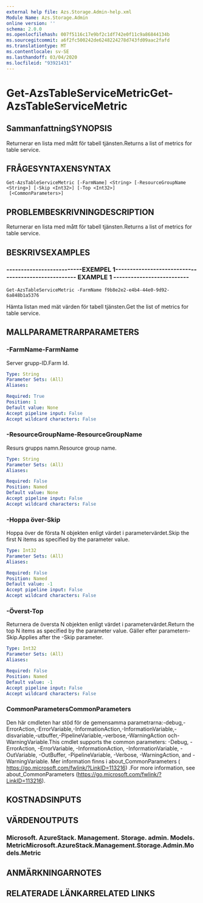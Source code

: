 ```yaml
---
external help file: Azs.Storage.Admin-help.xml
Module Name: Azs.Storage.Admin
online version: ''
schema: 2.0.0
ms.openlocfilehash: 007f5116c17e9bf2c1df742e0f11c9a86844134b
ms.sourcegitcommit: a6f2fc500242de6248224278d743fd09aac2fafd
ms.translationtype: MT
ms.contentlocale: sv-SE
ms.lasthandoff: 03/04/2020
ms.locfileid: "93921431"
---
```

# <span data-ttu-id="0cfa4-101">Get-AzsTableServiceMetric</span><span class="sxs-lookup"><span data-stu-id="0cfa4-101">Get-AzsTableServiceMetric</span></span>

## <span data-ttu-id="0cfa4-102">Sammanfattning</span><span class="sxs-lookup"><span data-stu-id="0cfa4-102">SYNOPSIS</span></span>
<span data-ttu-id="0cfa4-103">Returnerar en lista med mått för tabell tjänsten.</span><span class="sxs-lookup"><span data-stu-id="0cfa4-103">Returns a list of metrics for table service.</span></span>

## <span data-ttu-id="0cfa4-104">FRÅGESYNTAXEN</span><span class="sxs-lookup"><span data-stu-id="0cfa4-104">SYNTAX</span></span>

```
Get-AzsTableServiceMetric [-FarmName] <String> [-ResourceGroupName <String>] [-Skip <Int32>] [-Top <Int32>]
 [<CommonParameters>]
```

## <span data-ttu-id="0cfa4-105">PROBLEMBESKRIVNING</span><span class="sxs-lookup"><span data-stu-id="0cfa4-105">DESCRIPTION</span></span>
<span data-ttu-id="0cfa4-106">Returnerar en lista med mått för tabell tjänsten.</span><span class="sxs-lookup"><span data-stu-id="0cfa4-106">Returns a list of metrics for table service.</span></span>

## <span data-ttu-id="0cfa4-107">BESKRIVS</span><span class="sxs-lookup"><span data-stu-id="0cfa4-107">EXAMPLES</span></span>

### <span data-ttu-id="0cfa4-108">--------------------------EXEMPEL 1--------------------------</span><span class="sxs-lookup"><span data-stu-id="0cfa4-108">-------------------------- EXAMPLE 1 --------------------------</span></span>
```
Get-AzsTableServiceMetric -FarmName f9b8e2e2-e4b4-44e0-9d92-6a848b1a5376
```

<span data-ttu-id="0cfa4-109">Hämta listan med mät värden för tabell tjänsten.</span><span class="sxs-lookup"><span data-stu-id="0cfa4-109">Get the list of metrics for table service.</span></span>

## <span data-ttu-id="0cfa4-110">MALLPARAMETRAR</span><span class="sxs-lookup"><span data-stu-id="0cfa4-110">PARAMETERS</span></span>

### <span data-ttu-id="0cfa4-111">-FarmName</span><span class="sxs-lookup"><span data-stu-id="0cfa4-111">-FarmName</span></span>
<span data-ttu-id="0cfa4-112">Server grupp-ID.</span><span class="sxs-lookup"><span data-stu-id="0cfa4-112">Farm Id.</span></span>

```yaml
Type: String
Parameter Sets: (All)
Aliases: 

Required: True
Position: 1
Default value: None
Accept pipeline input: False
Accept wildcard characters: False
```

### <span data-ttu-id="0cfa4-113">-ResourceGroupName</span><span class="sxs-lookup"><span data-stu-id="0cfa4-113">-ResourceGroupName</span></span>
<span data-ttu-id="0cfa4-114">Resurs grupps namn.</span><span class="sxs-lookup"><span data-stu-id="0cfa4-114">Resource group name.</span></span>

```yaml
Type: String
Parameter Sets: (All)
Aliases: 

Required: False
Position: Named
Default value: None
Accept pipeline input: False
Accept wildcard characters: False
```

### <span data-ttu-id="0cfa4-115">-Hoppa över</span><span class="sxs-lookup"><span data-stu-id="0cfa4-115">-Skip</span></span>
<span data-ttu-id="0cfa4-116">Hoppa över de första N objekten enligt värdet i parametervärdet.</span><span class="sxs-lookup"><span data-stu-id="0cfa4-116">Skip the first N items as specified by the parameter value.</span></span>

```yaml
Type: Int32
Parameter Sets: (All)
Aliases: 

Required: False
Position: Named
Default value: -1
Accept pipeline input: False
Accept wildcard characters: False
```

### <span data-ttu-id="0cfa4-117">-Överst</span><span class="sxs-lookup"><span data-stu-id="0cfa4-117">-Top</span></span>
<span data-ttu-id="0cfa4-118">Returnera de översta N objekten enligt värdet i parametervärdet.</span><span class="sxs-lookup"><span data-stu-id="0cfa4-118">Return the top N items as specified by the parameter value.</span></span>
<span data-ttu-id="0cfa4-119">Gäller efter parametern-Skip.</span><span class="sxs-lookup"><span data-stu-id="0cfa4-119">Applies after the -Skip parameter.</span></span>

```yaml
Type: Int32
Parameter Sets: (All)
Aliases: 

Required: False
Position: Named
Default value: -1
Accept pipeline input: False
Accept wildcard characters: False
```

### <span data-ttu-id="0cfa4-120">CommonParameters</span><span class="sxs-lookup"><span data-stu-id="0cfa4-120">CommonParameters</span></span>
<span data-ttu-id="0cfa4-121">Den här cmdleten har stöd för de gemensamma parametrarna:-debug,-ErrorAction,-ErrorVariable,-InformationAction,-InformationVariable,-disvariable,-utbuffer,-PipelineVariable,-verbose,-WarningAction och-WarningVariable.</span><span class="sxs-lookup"><span data-stu-id="0cfa4-121">This cmdlet supports the common parameters: -Debug, -ErrorAction, -ErrorVariable, -InformationAction, -InformationVariable, -OutVariable, -OutBuffer, -PipelineVariable, -Verbose, -WarningAction, and -WarningVariable.</span></span> <span data-ttu-id="0cfa4-122">Mer information finns i about_CommonParameters ( https://go.microsoft.com/fwlink/?LinkID=113216) .</span><span class="sxs-lookup"><span data-stu-id="0cfa4-122">For more information, see about_CommonParameters (https://go.microsoft.com/fwlink/?LinkID=113216).</span></span>

## <span data-ttu-id="0cfa4-123">KOSTNADS</span><span class="sxs-lookup"><span data-stu-id="0cfa4-123">INPUTS</span></span>

## <span data-ttu-id="0cfa4-124">VÄRDEN</span><span class="sxs-lookup"><span data-stu-id="0cfa4-124">OUTPUTS</span></span>

### <span data-ttu-id="0cfa4-125">Microsoft. AzureStack. Management. Storage. admin. Models. Metric</span><span class="sxs-lookup"><span data-stu-id="0cfa4-125">Microsoft.AzureStack.Management.Storage.Admin.Models.Metric</span></span>

## <span data-ttu-id="0cfa4-126">ANMÄRKNINGAR</span><span class="sxs-lookup"><span data-stu-id="0cfa4-126">NOTES</span></span>

## <span data-ttu-id="0cfa4-127">RELATERADE LÄNKAR</span><span class="sxs-lookup"><span data-stu-id="0cfa4-127">RELATED LINKS</span></span>

